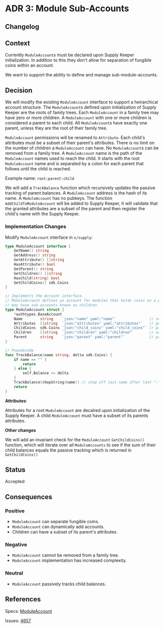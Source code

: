 # ADR 3: Module Sub-Accounts

## Changelog

## Context

Currently `ModuleAccount`s must be declared upon Supply Keeper initialization. In addition to this they don't allow for separation of fungible coins within an account.

We want to support the ability to define and manage sub-module-accounts.

## Decision

We will modify the existing `ModuleAccount` interface to support a heirarchical account structure.
The `ModuleAccount`s defined upon initialization of Supply Keeper are the roots of family trees.
Each `ModuleAccount` in a family tree may have zero or more children.
A `ModuleAccount` with one or more children is considered a parent to each child.
All `ModuleAccount`s have exactly one parent, unless they are the root of their family tree.

`ModuleAccount` permissions will be renamed to `Attribute`.
Each child's attributes must be a subset of their parent's attributes.
There is no limit on the number of children a `ModuleAccount` can have.
No `ModuleAccount`s can be removed from a family tree.
A `ModuleAccount` name is the path of the `ModuleAccount` names used to reach the child.
It starts with the root `ModuleAccount` name and is separated by a colon for each parent that follows until the child is reached.

Example name: `root:parent:child`

We will add a `TrackBalance` function which recursively updates the passive tracking of parent balances.
A `ModuleAccount` address is the hash of its name.
A `ModuleAccount` has no pubkeys.
The function `AddChildToModuleAccount` will be added to Supply Keeper, 
It will validate that the granted attributes are a subset of the parent and then register the child's name with the Supply Keeper.

### Implementation Changes

Modify `ModuleAccount` interface in `x/supply`:

```go
type ModuleAccount interface {
    GetName() string
    GetAddress() string
    GetAttribute() []string 
    HasAttribute() bool
    GetParent() string
    GetChildren() []string
    HasChild(string) bool 
    GetChildCoins() sdk.Coins
}
```

```go
// Implements the Account interface.
// ModuleAccount defines an account for modules that holds coins on a pool. A ModuleAccount
// may have sub-accounts known as children.
type ModuleAccount struct {
    *authtypes.BaseAccount
    Name        string    `json:"name" yaml:"name"`               // name of the module
    Attributes  []string  `json:"attributes" yaml:"attributes"`   // permissions of module account
    ChildCoins  sdk.Coins `json:"child_coins" yaml:"child_coins"` // passive tracking of sum of child balances
    Children    []string  `json:"children" yaml:"children"`       // array of children names
    Parent      string    `json:"parent" yaml:"parent"`           // parent name
}
```

```go
// Pseudocode
func TrackBalance(name string, delta sdk.Coins) {
    if name == "" {
        return
    } else {
        self.Balance += delta
    }
    TrackBalance(chopString(name)) // chop off last name after last ":"
    return
}
```

**Attributes**:

Attributes for a root `ModuleAccount` are decalred upon initialization of the Supply Keeper.
A child `ModuleAccount` must have a subset of its parents attributes.

**Other changes**

We will add an invariant check for the `ModuleAccount` `GetChildCoins()` function, which will iterate over all `ModuleAccounts` to see if the sum of their child balances equals the passive tracking which is returned in `GetChildCoins()`

## Status

Accepted

## Consequences

### Positive

* `ModuleAccount` can separate fungible coins.
* `ModuleAccount` can dynamically add accounts.
* Children can have a subset of its parent's attributes.

### Negative

* `ModuleAccount` cannot be removed from a family tree.
* `ModuleAccount` implementation has increased complexity.

### Neutral

* `ModuleAccount` passively tracks child balances.

## References

Specs: [ModuleAccount](https://github.com/cosmos/cosmos-sdk/blob/master/docs/spec/supply/01_concepts.md#module-accounts)

Issues: [4657](https://github.com/cosmos/cosmos-sdk/issues/4657)
